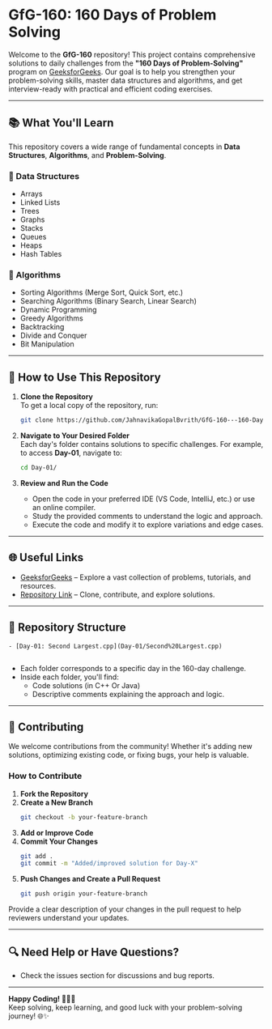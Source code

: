 # **GfG-160: 160 Days of Problem Solving**

Welcome to the **GfG-160** repository! This project contains comprehensive solutions to daily challenges from the **"160 Days of Problem-Solving"** program on [GeeksforGeeks](https://www.geeksforgeeks.org/). Our goal is to help you strengthen your problem-solving skills, master data structures and algorithms, and get interview-ready with practical and efficient coding exercises.

---

## 📚 **What You'll Learn**

This repository covers a wide range of fundamental concepts in **Data Structures**, **Algorithms**, and **Problem-Solving**.

### **🔹 Data Structures**
- Arrays  
- Linked Lists  
- Trees  
- Graphs  
- Stacks  
- Queues  
- Heaps  
- Hash Tables  

### **🔹 Algorithms**  
- Sorting Algorithms (Merge Sort, Quick Sort, etc.)  
- Searching Algorithms (Binary Search, Linear Search)  
- Dynamic Programming  
- Greedy Algorithms  
- Backtracking  
- Divide and Conquer  
- Bit Manipulation  

---

## 🚀 **How to Use This Repository**

1. **Clone the Repository**  
   To get a local copy of the repository, run:  
   ```bash
   git clone https://github.com/JahnavikaGopalBvrith/GfG-160---160-Days-of-Problem-Solving.git
   ```

2. **Navigate to Your Desired Folder**  
   Each day's folder contains solutions to specific challenges. For example, to access **Day-01**, navigate to:  
   ```bash
   cd Day-01/
   ```

3. **Review and Run the Code**  
   - Open the code in your preferred IDE (VS Code, IntelliJ, etc.) or use an online compiler.
   - Study the provided comments to understand the logic and approach.
   - Execute the code and modify it to explore variations and edge cases.

---

## 🌐 **Useful Links**

- [GeeksforGeeks](https://www.geeksforgeeks.org/) – Explore a vast collection of problems, tutorials, and resources.
- [Repository Link](https://github.com/JahnavikaGopalBvrith/GfG-160---160-Days-of-Problem-Solving) – Clone, contribute, and explore solutions.

---

## 📁 **Repository Structure**

```
- [Day-01: Second Largest.cpp](Day-01/Second%20Largest.cpp)


```
- Each folder corresponds to a specific day in the 160-day challenge.
- Inside each folder, you'll find:
  - Code solutions (in C++ Or Java)
  - Descriptive comments explaining the approach and logic.
  
---

## 🤝 **Contributing**

We welcome contributions from the community! Whether it's adding new solutions, optimizing existing code, or fixing bugs, your help is valuable.

### How to Contribute
1. **Fork the Repository**  
2. **Create a New Branch**  
   ```bash
   git checkout -b your-feature-branch
   ```
3. **Add or Improve Code**  
4. **Commit Your Changes**  
   ```bash
   git add .
   git commit -m "Added/improved solution for Day-X"
   ```
5. **Push Changes and Create a Pull Request**  
   ```bash
   git push origin your-feature-branch
   ```

Provide a clear description of your changes in the pull request to help reviewers understand your updates.

---
## 🔍 **Need Help or Have Questions?**  
- Check the issues section for discussions and bug reports.
---

**Happy Coding! 🧑‍💻🚀**  
Keep solving, keep learning, and good luck with your problem-solving journey! 🌐✨
